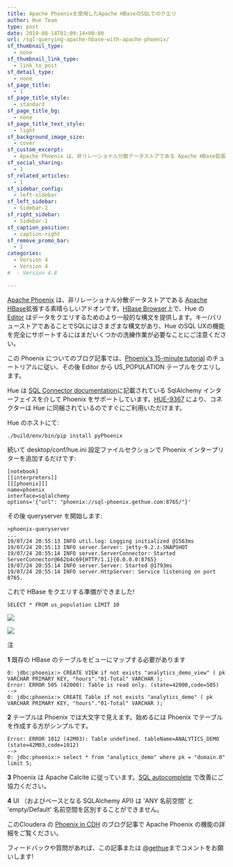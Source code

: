 ```yaml
---
title: Apache Phoenixを使用したApache HBaseのSQLでのクエリ
author: Hue Team
type: post
date: 2019-08-14T01:09:14+00:00
url: /sql-querying-apache-hbase-with-apache-phoenix/
sf_thumbnail_type:
  - none
sf_thumbnail_link_type:
  - link_to_post
sf_detail_type:
  - none
sf_page_title:
  - 1
sf_page_title_style:
  - standard
sf_page_title_bg:
  - none
sf_page_title_text_style:
  - light
sf_background_image_size:
  - cover
sf_custom_excerpt:
  - Apache Phoenix は、非リレーショナル分散データストアである Apache HBase拡張した素晴らしいアドオンです。HBase Browser上に、Editor はデータをクエリするためのより一般的な構文を提供します。
sf_social_sharing:
  - 1
sf_related_articles:
  - 1
sf_sidebar_config:
  - left-sidebar
sf_left_sidebar:
  - Sidebar-2
sf_right_sidebar:
  - Sidebar-1
sf_caption_position:
  - caption-right
sf_remove_promo_bar:
  - 1
categories:
  - Version 4
  - Version 4
#  - Version 4.8

---
```

[Apache Phoenix][1] は、非リレーショナル分散データストアである [Apache HBase][2]拡張する素晴らしいアドオンです。[HBase Browser][3]上で、Hue の [Editor][4] はデータをクエリするためのより一般的な構文を提供します。キー/バリューストアであることでSQLにはさまざまな構文があり、Hue のSQL UXの機能を完全にサポートするにはまだいくつかの洗練作業が必要なことにご注意ください。

この Phoenix についてのブログ記事では、[Phoenix's 15-minute tutorial][5] のチュートリアルに従い、その後 Editor から US_POPULATION テーブルをクエリします。

Hue は [SQL Connector documentation](https://docs.gethue.com/administrator/configuration/connectors/#apache-phoenix)に記載されている SqlAlchemy インターフェイスを介して Phoenix をサポートしています。[HUE-9367](https://issues.cloudera.org/browse/HUE-9367) により、コネクターは Hue に同梱されているのですぐにご利用いただけます。

Hue のホストにて:

    ./build/env/bin/pip install pyPhoenix

続いて desktop/conf/hue.ini 設定ファイルセクションで Phoenix インタープリターを追加するだけです:

    [notebook]
    [[interpreters]]
    [[[phoenix]]]
    name=phoenix
    interface=sqlalchemy
    options='{"url": "phoenix://sql-phoenix.gethue.com:8765/"}'

その後 queryserver を開始します:

    >phoenix-queryserver
    ...
    19/07/24 20:55:13 INFO util.log: Logging initialized @1563ms
    19/07/24 20:55:13 INFO server.Server: jetty-9.2.z-SNAPSHOT
    19/07/24 20:55:14 INFO server.ServerConnector: Started ServerConnector@662b4c69{HTTP/1.1}{0.0.0.0:8765}
    19/07/24 20:55:14 INFO server.Server: Started @1793ms
    19/07/24 20:55:14 INFO server.HttpServer: Service listening on port 8765.

これで HBase をクエリする準備ができました!

    SELECT * FROM us_population LIMIT 10

<a href="https://cdn.gethue.com/uploads/2019/07/editor_phoenix_select.png"><img src="https://cdn.gethue.com/uploads/2019/07/editor_phoenix_select.png" /></a>

<a href="https://cdn.gethue.com/uploads/2019/07/phonix_select_shell.png"><img src="https://cdn.gethue.com/uploads/2019/07/phonix_select_shell.png" /></a>

注

**1** 既存の HBase のテーブルをビューにマップする必要があります

<pre><code class="bash">0: jdbc:phoenix:&gt; CREATE VIEW if not exists "analytics_demo_view" ( pk VARCHAR PRIMARY KEY, "hours"."01-Total" VARCHAR );
Error: ERROR 505 (42000): Table is read only. (state=42000,code=505)
--&gt;
0: jdbc:phoenix:&gt; CREATE Table if not exists "analytics_demo" ( pk VARCHAR PRIMARY KEY, "hours"."01-Total" VARCHAR );
</code></pre>

**2** テーブルは Phoenix では大文字で見えます。始めるには Phoenix でテーブルを作成する方がシンプルです。

<pre><code class="bash">Error: ERROR 1012 (42M03): Table undefined. tableName=ANALYTICS_DEMO (state=42M03,code=1012)
--&gt;
0: jdbc:phoenix:&gt; select * from "analytics_demo" where pk = "domain.0" limit 5;
</code></pre>

**3** Phoenix は Apache Calcite に従っています。[SQL autocomplete](https://docs.gethue.com/developer/development/#sql-parsers) で改善にご協力ください。

**4** UI （およびベースとなる SQLAlchemy API) は 'ANY 名前空間' と 'empty/Default' 名前空間を区別することができません。

このCloudera の [Phoenix in CDH](https://blog.cloudera.com/blog/2019/07/apache-phoenix-for-cdh/) のブログ記事で Apache Phoenix の機能の詳細をご覧ください。

<div>
  フィードバックや質問があれば、この記事または <a href="https://twitter.com/gethue">@gethue</a>までコメントをお願いします!
</div>

<div>
</div>

 [1]: https://phoenix.apache.org/
 [2]: https://hbase.apache.org/
 [3]: https://gethue.com/improved-hbase-cell-editor-history/
 [4]: https://gethue.com/sql-editor/
 [5]: https://phoenix.apache.org/Phoenix-in-15-minutes-or-less.html
